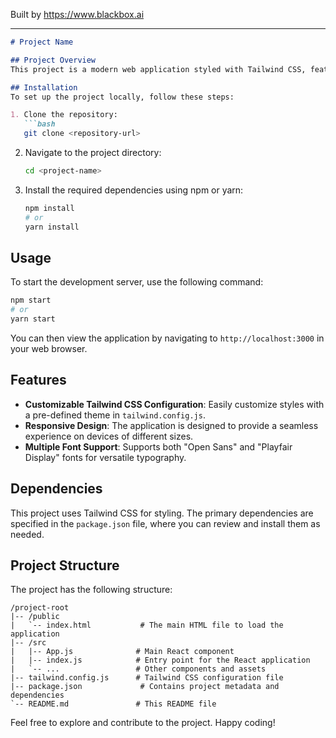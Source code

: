 
Built by https://www.blackbox.ai

---

```markdown
# Project Name

## Project Overview
This project is a modern web application styled with Tailwind CSS, featuring customizable themes and responsive design. It utilizes components with different font families and a color palette designed for a visually appealing user experience.

## Installation
To set up the project locally, follow these steps:

1. Clone the repository:
   ```bash
   git clone <repository-url>
   ```

2. Navigate to the project directory:
   ```bash
   cd <project-name>
   ```

3. Install the required dependencies using npm or yarn:
   ```bash
   npm install
   # or
   yarn install
   ```

## Usage
To start the development server, use the following command:
```bash
npm start
# or
yarn start
```
You can then view the application by navigating to `http://localhost:3000` in your web browser.

## Features
- **Customizable Tailwind CSS Configuration**: Easily customize styles with a pre-defined theme in `tailwind.config.js`.
- **Responsive Design**: The application is designed to provide a seamless experience on devices of different sizes.
- **Multiple Font Support**: Supports both "Open Sans" and "Playfair Display" fonts for versatile typography.

## Dependencies
This project uses Tailwind CSS for styling. The primary dependencies are specified in the `package.json` file, where you can review and install them as needed.

## Project Structure
The project has the following structure:

```
/project-root
|-- /public
|   `-- index.html           # The main HTML file to load the application
|-- /src
|   |-- App.js              # Main React component
|   |-- index.js            # Entry point for the React application
|   `-- ...                 # Other components and assets
|-- tailwind.config.js      # Tailwind CSS configuration file
|-- package.json             # Contains project metadata and dependencies
`-- README.md               # This README file
```

Feel free to explore and contribute to the project. Happy coding!
```
